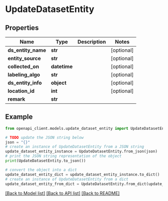 # UpdateDatasetEntity


## Properties

Name | Type | Description | Notes
------------ | ------------- | ------------- | -------------
**ds_entity_name** | **str** |  | [optional] 
**entity_source** | **str** |  | [optional] 
**collected_on** | **datetime** |  | [optional] 
**labeling_algo** | **str** |  | [optional] 
**ds_entity_info** | **object** |  | [optional] 
**location_id** | **int** |  | [optional] 
**remark** | **str** |  | 

## Example

```python
from openapi_client.models.update_dataset_entity import UpdateDatasetEntity

# TODO update the JSON string below
json = "{}"
# create an instance of UpdateDatasetEntity from a JSON string
update_dataset_entity_instance = UpdateDatasetEntity.from_json(json)
# print the JSON string representation of the object
print(UpdateDatasetEntity.to_json())

# convert the object into a dict
update_dataset_entity_dict = update_dataset_entity_instance.to_dict()
# create an instance of UpdateDatasetEntity from a dict
update_dataset_entity_from_dict = UpdateDatasetEntity.from_dict(update_dataset_entity_dict)
```
[[Back to Model list]](../README.md#documentation-for-models) [[Back to API list]](../README.md#documentation-for-api-endpoints) [[Back to README]](../README.md)


